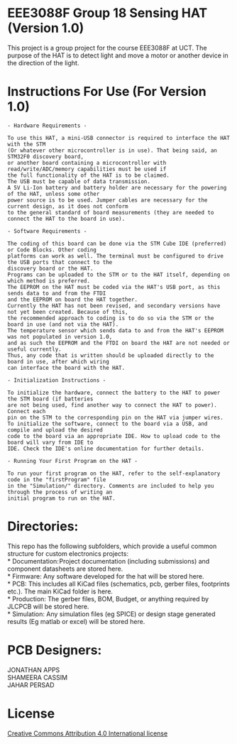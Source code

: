 # EEE3088F Group 18 Sensing HAT (Version 1.0)
This project is a group project for the course EEE3088F at UCT. The purpose of the HAT is to detect light and move a motor or another device in the direction of the light.

# Instructions For Use (For Version 1.0)
    
    - Hardware Requirements - 

    To use this HAT, a mini-USB connector is required to interface the HAT with the STM 
    (Or whatever other microcontroller is in use). That being said, an STM32F0 discovery board, 
    or another board containing a microcontroller with read/write/ADC/memory capabilities must be used if 
    the full functionality of the HAT is to be claimed.
    The USB must be capable of data transmission.
    A 5V Li-Ion battery and battery holder are necessary for the powering of the HAT, unless some other 
    power source is to be used. Jumper cables are necessary for the current design, as it does not conform
    to the general standard of board measurements (they are needed to connect the HAT to the board in use).
   
    - Software Requirements -

    The coding of this board can be done via the STM Cube IDE (preferred) or Code Blocks. Other coding
    platforms can work as well. The terminal must be configured to drive the USB ports that connect to the
    discovery board or the HAT. 
    Programs can be uploaded to the STM or to the HAT itself, depending on which method is preferred.
    The EEPROM on the HAT must be coded via the HAT's USB port, as this sends data to and from the FTDI
    and the EEPROM on board the HAT together. 
    Currently the HAT has not been revised, and secondary versions have not yet been created. Because of this,
    the recommended approach to coding is to do so via the STM or the board in use (and not via the HAT).
    The temperature sensor which sends data to and from the HAT's EEPROM was not populated in version 1.0,
    and as such the EEPROM and the FTDI on board the HAT are not needed or useful currently.
    Thus, any code that is written should be uploaded directly to the board in use, after which wiring
    can interface the board with the HAT.

    - Initialization Instructions -

    To initialize the hardware, connect the battery to the HAT to power the STM board (if batteries 
    are not being used, find another way to connect the HAT to power). Connect each 
    pin on the STM to the corresponding pin on the HAT via jumper wires.
    To initialize the software, connect to the board via a USB, and compile and upload the desired 
    code to the board via an appropriate IDE. How to upload code to the board will vary from IDE to
    IDE. Check the IDE's online documentation for further details.

    - Running Your First Program on the HAT - 

    To run your first program on the HAT, refer to the self-explanatory code in the "firstProgram" file
    in the "Simulation/" directory. Comments are included to help you through the process of writing an
    initial program to run on the HAT.

# Directories:
This repo has the following subfolders, which provide a useful common structure for custom electronics projects: \
    * Documentation: Project documentation (including submissions) and component datasheets are stored here.\
    * Firmware: Any software developed for the hat will be stored here.\
    * PCB: This includes all KiCad files (schematics, pcb, gerber files, footprints etc.). The main KiCad folder is here. \
    * Production: The gerber files, BOM, Budget, or anything required by JLCPCB will be stored here. \
    * Simulation: Any simulation files (eg SPICE) or design stage generated results (Eg matlab or excel) will be stored here.

# PCB Designers:
JONATHAN APPS \
SHAMEERA CASSIM \
JAHAR PERSAD 

# License
[Creative Commons Attribution 4.0 International license](https://choosealicense.com/licenses/cc-by-4.0/)
